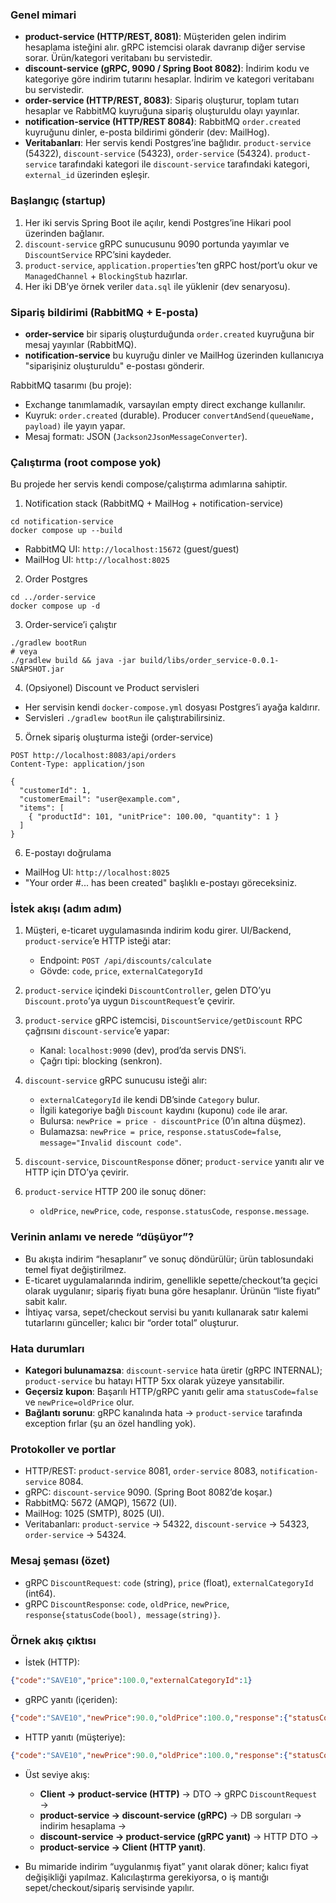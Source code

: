 ### Genel mimari
- **product-service (HTTP/REST, 8081)**: Müşteriden gelen indirim hesaplama isteğini alır. gRPC istemcisi olarak davranıp diğer servise sorar. Ürün/kategori veritabanı bu servistedir.
- **discount-service (gRPC, 9090 / Spring Boot 8082)**: İndirim kodu ve kategoriye göre indirim tutarını hesaplar. İndirim ve kategori veritabanı bu servistedir.
- **order-service (HTTP/REST, 8083)**: Sipariş oluşturur, toplam tutarı hesaplar ve RabbitMQ kuyruğuna sipariş oluşturuldu olayı yayınlar.
- **notification-service (HTTP/REST 8084)**: RabbitMQ `order.created` kuyruğunu dinler, e-posta bildirimi gönderir (dev: MailHog).
- **Veritabanları**: Her servis kendi Postgres’ine bağlıdır. `product-service` (54322), `discount-service` (54323), `order-service` (54324). `product-service` tarafındaki kategori ile `discount-service` tarafındaki kategori, `external_id` üzerinden eşleşir.

### Başlangıç (startup)
1) Her iki servis Spring Boot ile açılır, kendi Postgres’ine Hikari pool üzerinden bağlanır.
2) `discount-service` gRPC sunucusunu 9090 portunda yayımlar ve `DiscountService` RPC’sini kaydeder.
3) `product-service`, `application.properties`’ten gRPC host/port’u okur ve `ManagedChannel` + `BlockingStub` hazırlar.
4) Her iki DB’ye örnek veriler `data.sql` ile yüklenir (dev senaryosu).

### Sipariş bildirimi (RabbitMQ + E-posta)
- **order-service** bir sipariş oluşturduğunda `order.created` kuyruğuna bir mesaj yayınlar (RabbitMQ).
- **notification-service** bu kuyruğu dinler ve MailHog üzerinden kullanıcıya "siparişiniz oluşturuldu" e-postası gönderir.

RabbitMQ tasarımı (bu proje):
- Exchange tanımlamadık, varsayılan empty direct exchange kullanılır.
- Kuyruk: `order.created` (durable). Producer `convertAndSend(queueName, payload)` ile yayın yapar.
- Mesaj formatı: JSON (`Jackson2JsonMessageConverter`).

### Çalıştırma (root compose yok)
Bu projede her servis kendi compose/çalıştırma adımlarına sahiptir.

1) Notification stack (RabbitMQ + MailHog + notification-service)
```
cd notification-service
docker compose up --build
```
- RabbitMQ UI: `http://localhost:15672` (guest/guest)
- MailHog UI: `http://localhost:8025`

2) Order Postgres
```
cd ../order-service
docker compose up -d
```

3) Order-service’i çalıştır
```
./gradlew bootRun
# veya
./gradlew build && java -jar build/libs/order_service-0.0.1-SNAPSHOT.jar
```

4) (Opsiyonel) Discount ve Product servisleri
- Her servisin kendi `docker-compose.yml` dosyası Postgres’i ayağa kaldırır.
- Servisleri `./gradlew bootRun` ile çalıştırabilirsiniz.

5) Örnek sipariş oluşturma isteği (order-service)
```
POST http://localhost:8083/api/orders
Content-Type: application/json

{
  "customerId": 1,
  "customerEmail": "user@example.com",
  "items": [
    { "productId": 101, "unitPrice": 100.00, "quantity": 1 }
  ]
}
```

6) E-postayı doğrulama
- MailHog UI: `http://localhost:8025`
- "Your order #... has been created" başlıklı e-postayı göreceksiniz.

### İstek akışı (adım adım)
1) Müşteri, e-ticaret uygulamasında indirim kodu girer. UI/Backend, `product-service`’e HTTP isteği atar:
   - Endpoint: `POST /api/discounts/calculate`
   - Gövde: `code`, `price`, `externalCategoryId`

2) `product-service` içindeki `DiscountController`, gelen DTO’yu `Discount.proto`’ya uygun `DiscountRequest`’e çevirir.

3) `product-service` gRPC istemcisi, `DiscountService/getDiscount` RPC çağrısını `discount-service`’e yapar:
   - Kanal: `localhost:9090` (dev), prod’da servis DNS’i.
   - Çağrı tipi: blocking (senkron).

4) `discount-service` gRPC sunucusu isteği alır:
   - `externalCategoryId` ile kendi DB’sinde `Category` bulur.
   - İlgili kategoriye bağlı `Discount` kaydını (kuponu) `code` ile arar.
   - Bulursa: `newPrice = price - discountPrice` (0’ın altına düşmez).
   - Bulamazsa: `newPrice = price`, `response.statusCode=false`, `message="Invalid discount code"`.

5) `discount-service`, `DiscountResponse` döner; `product-service` yanıtı alır ve HTTP için DTO’ya çevirir.

6) `product-service` HTTP 200 ile sonuç döner:
   - `oldPrice`, `newPrice`, `code`, `response.statusCode`, `response.message`.

### Verinin anlamı ve nerede “düşüyor”?
- Bu akışta indirim “hesaplanır” ve sonuç döndürülür; ürün tablosundaki temel fiyat değiştirilmez.
- E-ticaret uygulamalarında indirim, genellikle sepette/checkout’ta geçici olarak uygulanır; sipariş fiyatı buna göre hesaplanır. Ürünün “liste fiyatı” sabit kalır.
- İhtiyaç varsa, sepet/checkout servisi bu yanıtı kullanarak satır kalemi tutarlarını günceller; kalıcı bir “order total” oluşturur.

### Hata durumları
- **Kategori bulunamazsa**: `discount-service` hata üretir (gRPC INTERNAL); `product-service` bu hatayı HTTP 5xx olarak yüzeye yansıtabilir.
- **Geçersiz kupon**: Başarılı HTTP/gRPC yanıtı gelir ama `statusCode=false` ve `newPrice=oldPrice` olur.
- **Bağlantı sorunu**: gRPC kanalında hata → `product-service` tarafında exception fırlar (şu an özel handling yok).

### Protokoller ve portlar
- HTTP/REST: `product-service` 8081, `order-service` 8083, `notification-service` 8084.
- gRPC: `discount-service` 9090. (Spring Boot 8082’de koşar.)
- RabbitMQ: 5672 (AMQP), 15672 (UI).
- MailHog: 1025 (SMTP), 8025 (UI).
- Veritabanları: `product-service` → 54322, `discount-service` → 54323, `order-service` → 54324.

### Mesaj şeması (özet)
- gRPC `DiscountRequest`: `code` (string), `price` (float), `externalCategoryId` (int64).
- gRPC `DiscountResponse`: `code`, `oldPrice`, `newPrice`, `response{statusCode(bool), message(string)}`.

### Örnek akış çıktısı
- İstek (HTTP):
```json
{"code":"SAVE10","price":100.0,"externalCategoryId":1}
```
- gRPC yanıtı (içeriden):
```json
{"code":"SAVE10","newPrice":90.0,"oldPrice":100.0,"response":{"statusCode":true,"message":"Discount applied successfully"}}
```
- HTTP yanıtı (müşteriye):
```json
{"code":"SAVE10","newPrice":90.0,"oldPrice":100.0,"response":{"statusCode":true,"message":"Discount applied successfully"}}
```

- Üst seviye akış:
  - **Client → product-service (HTTP)** → DTO → gRPC `DiscountRequest` →
  - **product-service → discount-service (gRPC)** → DB sorguları → indirim hesaplama →
  - **discount-service → product-service (gRPC yanıt)** → HTTP DTO →
  - **product-service → Client (HTTP yanıt)**.

- Bu mimaride indirim “uygulanmış fiyat” yanıt olarak döner; kalıcı fiyat değişikliği yapılmaz. Kalıcılaştırma gerekiyorsa, o iş mantığı sepet/checkout/sipariş servisinde yapılır.
